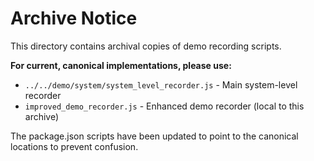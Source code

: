 # Archive Notice

This directory contains archival copies of demo recording scripts.

**For current, canonical implementations, please use:**

- `../../demo/system/system_level_recorder.js` - Main system-level recorder
- `improved_demo_recorder.js` - Enhanced demo recorder (local to this archive)

The package.json scripts have been updated to point to the canonical locations to prevent confusion.
